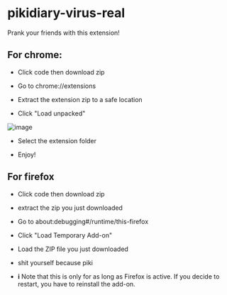 # pikidiary-virus-real
Prank your friends with this extension!

## For chrome:

- Click code then download zip

- Go to chrome://extensions

- Extract the extension zip to a safe location

- Click "Load unpacked"

![image](https://github.com/user-attachments/assets/21ce1512-68a2-4f82-9a9e-741147101c5b)

- Select the extension folder

- Enjoy!
## For firefox

- Click code then download zip

- extract the zip you just downloaded

- Go to about:debugging#/runtime/this-firefox

- Click "Load Temporary Add-on"

- Load the ZIP file you just downloaded

- shit yourself because piki

- **i** Note that this is only for as long as Firefox is active. If you decide to restart, you have to reinstall the add-on.
